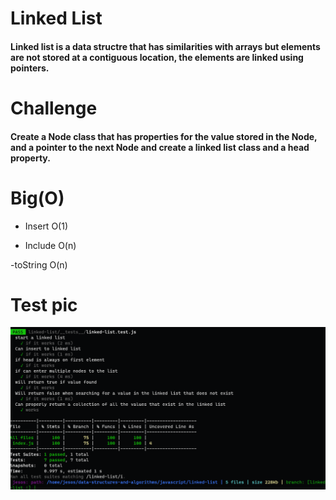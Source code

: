 # Linked List

#### Linked list is a data structre that has similarities with arrays but elements are not stored at a contiguous location, the elements are linked using pointers.

# Challenge

#### Create a Node class that has properties for the value stored in the Node, and a pointer to the next Node and create a linked list class and a head property.

# Big(O)

- Insert O(1)

- Include O(n)

-toString O(n)

# Test pic

![pic](scs.png)

